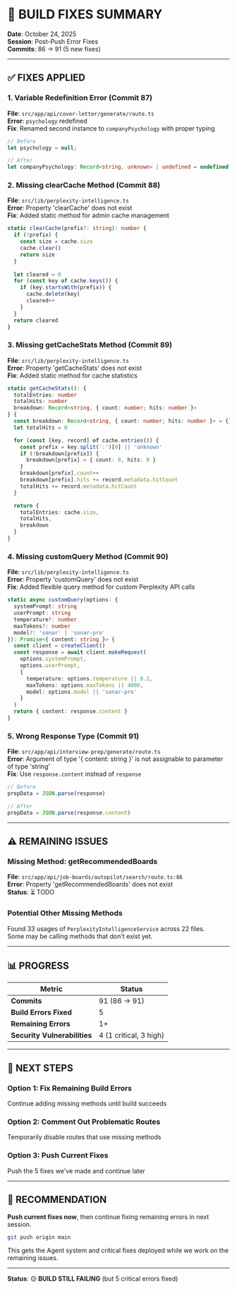 # 🔧 BUILD FIXES SUMMARY

**Date**: October 24, 2025  
**Session**: Post-Push Error Fixes  
**Commits**: 86 → 91 (5 new fixes)

---

## ✅ FIXES APPLIED

### **1. Variable Redefinition Error** (Commit 87)
**File**: `src/app/api/cover-letter/generate/route.ts`  
**Error**: `psychology` redefined  
**Fix**: Renamed second instance to `companyPsychology` with proper typing

```typescript
// Before
let psychology = null;

// After  
let companyPsychology: Record<string, unknown> | undefined = undefined;
```

### **2. Missing clearCache Method** (Commit 88)
**File**: `src/lib/perplexity-intelligence.ts`  
**Error**: Property 'clearCache' does not exist  
**Fix**: Added static method for admin cache management

```typescript
static clearCache(prefix?: string): number {
  if (!prefix) {
    const size = cache.size
    cache.clear()
    return size
  }
  
  let cleared = 0
  for (const key of cache.keys()) {
    if (key.startsWith(prefix)) {
      cache.delete(key)
      cleared++
    }
  }
  return cleared
}
```

### **3. Missing getCacheStats Method** (Commit 89)
**File**: `src/lib/perplexity-intelligence.ts`  
**Error**: Property 'getCacheStats' does not exist  
**Fix**: Added static method for cache statistics

```typescript
static getCacheStats(): {
  totalEntries: number
  totalHits: number
  breakdown: Record<string, { count: number; hits: number }>
} {
  const breakdown: Record<string, { count: number; hits: number }> = {}
  let totalHits = 0

  for (const [key, record] of cache.entries()) {
    const prefix = key.split(':')[0] || 'unknown'
    if (!breakdown[prefix]) {
      breakdown[prefix] = { count: 0, hits: 0 }
    }
    breakdown[prefix].count++
    breakdown[prefix].hits += record.metadata.hitCount
    totalHits += record.metadata.hitCount
  }

  return {
    totalEntries: cache.size,
    totalHits,
    breakdown
  }
}
```

### **4. Missing customQuery Method** (Commit 90)
**File**: `src/lib/perplexity-intelligence.ts`  
**Error**: Property 'customQuery' does not exist  
**Fix**: Added flexible query method for custom Perplexity API calls

```typescript
static async customQuery(options: {
  systemPrompt: string
  userPrompt: string
  temperature?: number
  maxTokens?: number
  model?: 'sonar' | 'sonar-pro'
}): Promise<{ content: string }> {
  const client = createClient()
  const response = await client.makeRequest(
    options.systemPrompt,
    options.userPrompt,
    {
      temperature: options.temperature || 0.2,
      maxTokens: options.maxTokens || 4000,
      model: options.model || 'sonar-pro'
    }
  )
  return { content: response.content }
}
```

### **5. Wrong Response Type** (Commit 91)
**File**: `src/app/api/interview-prep/generate/route.ts`  
**Error**: Argument of type '{ content: string }' is not assignable to parameter of type 'string'  
**Fix**: Use `response.content` instead of `response`

```typescript
// Before
prepData = JSON.parse(response)

// After
prepData = JSON.parse(response.content)
```

---

## ⚠️ REMAINING ISSUES

### **Missing Method: getRecommendedBoards**
**File**: `src/app/api/job-boards/autopilot/search/route.ts:86`  
**Error**: Property 'getRecommendedBoards' does not exist  
**Status**: ⏳ TODO

### **Potential Other Missing Methods**
Found 33 usages of `PerplexityIntelligenceService` across 22 files.  
Some may be calling methods that don't exist yet.

---

## 📊 PROGRESS

| Metric | Status |
|--------|--------|
| **Commits** | 91 (86 → 91) |
| **Build Errors Fixed** | 5 |
| **Remaining Errors** | 1+ |
| **Security Vulnerabilities** | 4 (1 critical, 3 high) |

---

## 🎯 NEXT STEPS

### **Option 1: Fix Remaining Build Errors**
Continue adding missing methods until build succeeds

### **Option 2: Comment Out Problematic Routes**
Temporarily disable routes that use missing methods

### **Option 3: Push Current Fixes**
Push the 5 fixes we've made and continue later

---

## 🚀 RECOMMENDATION

**Push current fixes now**, then continue fixing remaining errors in next session.

```bash
git push origin main
```

This gets the Agent system and critical fixes deployed while we work on the remaining issues.

---

**Status**: 🟡 **BUILD STILL FAILING** (but 5 critical errors fixed)
